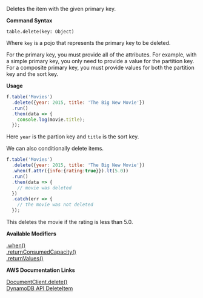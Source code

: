 Deletes the item with the given primary key.

**Command Syntax**
```
table.delete(key: Object)
```

Where `key` is a pojo that represents the primary key to be deleted.

For the primary key, you must provide all of the attributes. For example, with a simple primary key, you only need to provide a value for the partition key. For a composite primary key, you must provide values for both the partition key and the sort key.

**Usage**

```javascript
f.table('Movies')
  .delete({year: 2015, title: 'The Big New Movie'})
  .run()
  .then(data => {
    console.log(movie.title);
  });
```

Here `year` is the partion key and `title` is the sort key.

We can also conditionally delete items.

```javascript
f.table('Movies')
  .delete({year: 2015, title: 'The Big New Movie'})
  .when(f.attr({info:{rating:true}}).lt(5.0))
  .run()
  .then(data => {
    // movie was deleted
  })
  .catch(err => {
    // the movie was not deleted
  });
```

This deletes the movie if the rating is less than 5.0.

**Available Modifiers**

[.when()](/modifiers/when.md) <br>
[.returnConsumedCapacity()](/params/consumedCapacity.md) <br>
[.returnValues()]()

**AWS Documentation Links**

[DocumentClient.delete()](http://docs.aws.amazon.com/AWSJavaScriptSDK/latest/AWS/DynamoDB/DocumentClient.html#delete-property) <br>
[DynamoDB API DeleteItem](http://docs.aws.amazon.com/amazondynamodb/latest/APIReference/API_DeleteItem.html)